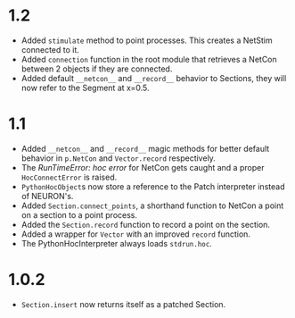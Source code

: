 # 1.2

* Added `stimulate` method to point processes. This creates a NetStim connected to it.
* Added `connection` function in the root module that retrieves a NetCon between 2 objects
  if they are connected.
* Added default `__netcon__` and `__record__` behavior to Sections, they will now refer to
  the Segment at x=0.5.

# 1.1

* Added `__netcon__` and `__record__` magic methods for better default behavior in
  `p.NetCon` and `Vector.record` respectively.
* The _RunTimeError: hoc error_ for NetCon gets caught and a proper `HocConnectError` is
  raised.
* `PythonHocObject`s now store a reference to the Patch interpreter instead of NEURON's.
* Added `Section.connect_points`, a shorthand function to NetCon a point on a section to
  a point process.
* Added the `Section.record` function to record a point on the section.
* Added a wrapper for `Vector` with an improved `record` function.
* The PythonHocInterpreter always loads `stdrun.hoc`.


# 1.0.2

* `Section.insert` now returns itself as a patched Section.
